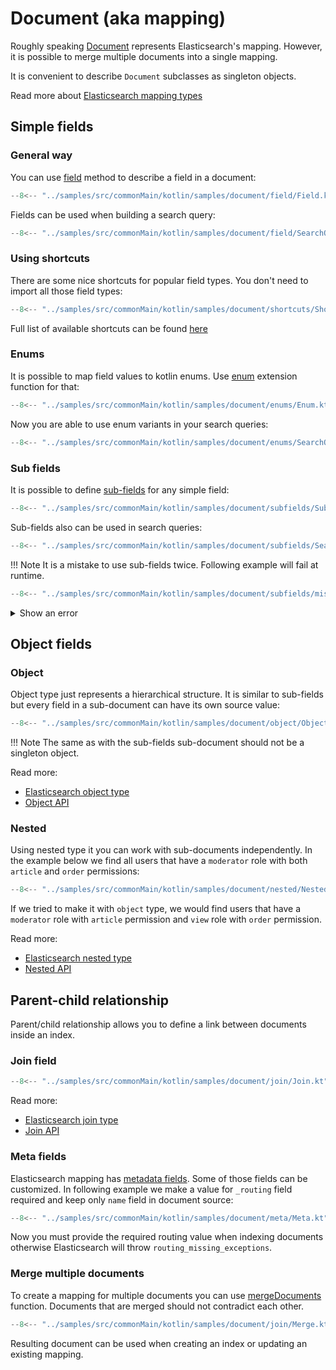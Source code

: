 # Document (aka mapping)

Roughly speaking [Document](https://anti-social.github.io/elasticmagic-kt/api/latest/elasticmagic/dev.evo.elasticmagic.doc/-document/index.html)
represents Elasticsearch's mapping. However, it is possible to merge multiple documents into 
a single mapping.

It is convenient to describe `Document` subclasses as singleton objects.

Read more about 
[Elasticsearch mapping types](https://www.elastic.co/guide/en/elasticsearch/reference/current/mapping-types.html)

## Simple fields

### General way

You can use [field](https://anti-social.github.io/elasticmagic-kt/api/latest/elasticmagic/dev.evo.elasticmagic.doc/-field-set/field.html)
method to describe a field in a document:

```kotlin
--8<-- "../samples/src/commonMain/kotlin/samples/document/field/Field.kt"
```

Fields can be used when building a search query:

```kotlin
--8<-- "../samples/src/commonMain/kotlin/samples/document/field/SearchQuery.kt"
```

### Using shortcuts

There are some nice shortcuts for popular field types. 
You don't need to import all those field types:

```kotlin
--8<-- "../samples/src/commonMain/kotlin/samples/document/shortcuts/Shortcuts.kt"
```

Full list of available shortcuts can be found
[here](https://anti-social.github.io/elasticmagic-kt/api/latest/elasticmagic/dev.evo.elasticmagic.doc/-base-document/index.html)

### Enums

It is possible to map field values to kotlin enums.
Use [enum](https://anti-social.github.io/elasticmagic-kt/api/latest/elasticmagic/dev.evo.elasticmagic.doc/enum.html)
extension function for that:

```kotlin
--8<-- "../samples/src/commonMain/kotlin/samples/document/enums/Enum.kt"
```

Now you are able to use enum variants in your search queries:

```kotlin
--8<-- "../samples/src/commonMain/kotlin/samples/document/enums/SearchQuery.kt"
```

### Sub fields

It is possible to define [sub-fields](https://anti-social.github.io/elasticmagic-kt/api/latest/elasticmagic/dev.evo.elasticmagic.doc/-sub-fields/index.html)
for any simple field:

```kotlin
--8<-- "../samples/src/commonMain/kotlin/samples/document/subfields/SubFields.kt"
```

Sub-fields also can be used in search queries:

```kotlin
--8<-- "../samples/src/commonMain/kotlin/samples/document/subfields/SearchQuery.kt"
```

!!! Note
    It is a mistake to use sub-fields twice. Following example will fail at runtime.

```kotlin
--8<-- "../samples/src/commonMain/kotlin/samples/document/subfields/mistake/Mistake.kt"
```

<details>
  <summary>Show an error</summary>
  
```
Exception in thread "main" java.lang.ExceptionInInitializerError
        at samples.document.subfields.mistake.MistakeKt.main(Mistake.kt:17)
        at samples.document.subfields.mistake.MistakeKt.main(Mistake.kt)
Caused by: java.lang.IllegalStateException: Field [description] has already been initialized as [about]
        at dev.evo.elasticmagic.SubFields$UnboundSubFields.provideDelegate(Document.kt:363)
        at samples.document.subfields.mistake.UserDoc.<clinit>(Mistake.kt:13)
        ... 2 more
```
</details>

## Object fields

### Object

Object type just represents a hierarchical structure. It is similar to sub-fields but every field
in a sub-document can have its own source value:

```kotlin
--8<-- "../samples/src/commonMain/kotlin/samples/document/object/Object.kt"
```

!!! Note
    The same as with the sub-fields sub-document should not be a singleton object. 

Read more:

  * [Elasticsearch object type](https://www.elastic.co/guide/en/elasticsearch/reference/current/object.html)
  * [Object API](https://anti-social.github.io/elasticmagic-kt/api/latest/elasticmagic/dev.evo.elasticmagic.doc/-base-document/obj.html)

### Nested

Using nested type it you can work with sub-documents independently. 
In the example below we find all users that have a `moderator` role with both 
`article` and `order` permissions:

```kotlin
--8<-- "../samples/src/commonMain/kotlin/samples/document/nested/Nested.kt"
```

If we tried to make it with `object` type, we would find users that have 
a `moderator` role with `article` permission and `view` role with `order` permission.

Read more:
  
  * [Elasticsearch nested type](https://www.elastic.co/guide/en/elasticsearch/reference/current/nested.html)
  * [Nested API](https://anti-social.github.io/elasticmagic-kt/api/latest/elasticmagic/dev.evo.elasticmagic.doc/-base-document/nested.html)

## Parent-child relationship

Parent/child relationship allows you to define a link between documents inside an index.

### Join field

```kotlin
--8<-- "../samples/src/commonMain/kotlin/samples/document/join/Join.kt"
```

Read more:
  
  * [Elasticsearch join type](https://www.elastic.co/guide/en/elasticsearch/reference/current/parent-join.html)
  * [Join API](https://anti-social.github.io/elasticmagic-kt/api/latest/elasticmagic/dev.evo.elasticmagic.doc/-field-set/join.html)

### Meta fields

Elasticsearch mapping has [metadata fields](https://www.elastic.co/guide/en/elasticsearch/reference/current/mapping-fields.html).
Some of those fields can be customized. In following example we make a value for `_routing`
field required and keep only `name` field in document source:

```kotlin
--8<-- "../samples/src/commonMain/kotlin/samples/document/meta/Meta.kt"
```

Now you must provide the required routing value when indexing documents otherwise Elasticsearch
will throw `routing_missing_exceptions`.

### Merge multiple documents

To create a mapping for multiple documents you can use
[mergeDocuments](https://anti-social.github.io/elasticmagic-kt/api/latest/elasticmagic/dev.evo.elasticmagic.doc/merge-documents.html)
function. Documents that are merged should not contradict each other.

```kotlin
--8<-- "../samples/src/commonMain/kotlin/samples/document/join/Merge.kt"
```

Resulting document can be used when creating an index or updating an existing mapping. 
